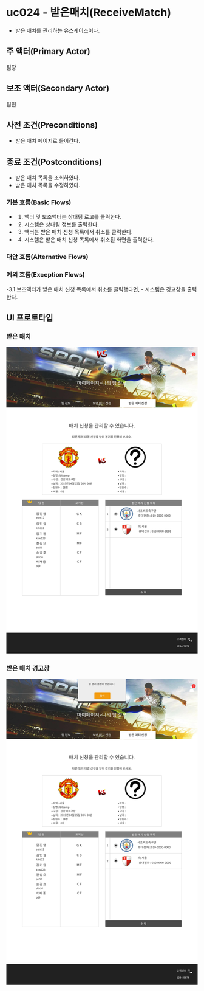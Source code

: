 # uc024 - 받은매치(ReceiveMatch)
- 받은 매치를 관리하는 유스케이스이다.

## 주 액터(Primary Actor)

팀장

## 보조 액터(Secondary Actor)

팀원

## 사전 조건(Preconditions)

- 받은 매치 페이지로 들어간다.

## 종료 조건(Postconditions)

- 받은 매치 목록을 조회하였다.
- 받은 매치 목록을 수정하였다.

### 기본 흐름(Basic Flows)

- 1. 액터 및 보조액터는 상대팀 로고를 클릭한다. 
- 2. 시스템은 상대팀 정보를 출력한다.
- 3. 액터는 받은 매치 신청 목록에서 취소를 클릭한다.
- 4. 시스템은 받은 매치 신청 목록에서 취소된 화면을 출력한다.

### 대안 흐름(Alternative Flows)


### 예외 흐름(Exception Flows)

 -3.1 보조액터가 받은 매치 신청 목록에서 취소를 클릭했다면,
           -  시스템은 경고창을 출력한다.
    
           
## UI 프로토타입

### 받은 매치 
![받은매치](./images/uc024-list.jpg)
    
### 받은 매치 경고창   
![받은매치경고창](./images/uc024-warning.jpg)
 

     
    